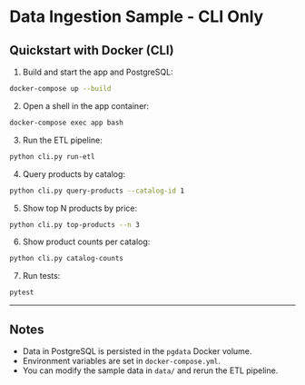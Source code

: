 # Data Ingestion Sample - CLI Only

## Quickstart with Docker (CLI)

1. Build and start the app and PostgreSQL:

```sh
docker-compose up --build
```

2. Open a shell in the app container:

```sh
docker-compose exec app bash
```

3. Run the ETL pipeline:

```sh
python cli.py run-etl
```

4. Query products by catalog:

```sh
python cli.py query-products --catalog-id 1
```

5. Show top N products by price:

```sh
python cli.py top-products --n 3
```

6. Show product counts per catalog:

```sh
python cli.py catalog-counts
```

7. Run tests:

```sh
pytest
```

---

## Notes
- Data in PostgreSQL is persisted in the `pgdata` Docker volume.
- Environment variables are set in `docker-compose.yml`.
- You can modify the sample data in `data/` and rerun the ETL pipeline. 